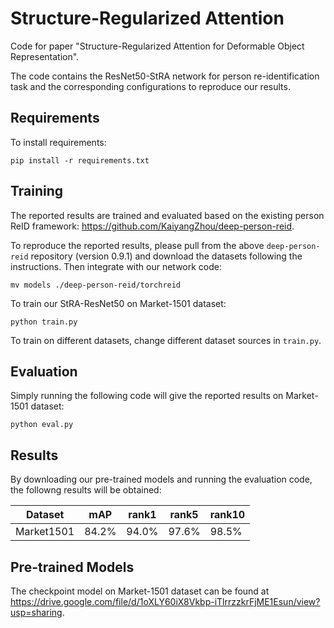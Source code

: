 # Structure-Regularized Attention 
Code for paper "Structure-Regularized Attention for Deformable Object Representation". 

The code contains the ResNet50-StRA network for person re-identification task and the corresponding configurations to reproduce our results. 

## Requirements

To install requirements:

```setup
pip install -r requirements.txt
```
## Training

The reported results are trained and evaluated based on the existing person ReID framework: https://github.com/KaiyangZhou/deep-person-reid.

To reproduce the reported results, please pull from the above `deep-person-reid` repository (version 0.9.1)
and download the datasets following the instructions. Then integrate with our network code:

```
mv models ./deep-person-reid/torchreid
```
To train our StRA-ResNet50 on Market-1501 dataset:
 
```
python train.py
```
 To train on different datasets, change different dataset sources in `train.py`.
 
## Evaluation

Simply running the following code will give the reported results on Market-1501 dataset:
```
python eval.py
```

## Results

By downloading our pre-trained models and running the evaluation code, the followng results will be obtained:

| Dataset      | mAP  | rank1 |rank5 |rank10 |
| ------------------ |---------------- | -------------- |-------------- |------------- |
| Market1501  |     84.2%         |      94.0%       |  97.6% |98.5% |

## Pre-trained Models
 The checkpoint model on Market-1501 dataset can be found at https://drive.google.com/file/d/1oXLY60iX8Vkbp-iTlrrzzkrFjME1Esun/view?usp=sharing.
